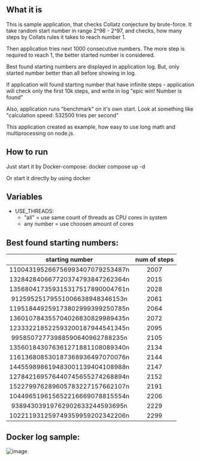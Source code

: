 ## What it is
This is sample application, that checks Collatz conjecture by brute-force. It take random start number in range 2^96 - 2^97, and checks, how many steps by Collats rules it takes to reach number 1.

Then application tries next 1000 consecutive numbers. The more step is required to reach 1, the better started number is considered.

Best found starting numbers are displayed in application log. But, only started number better than all before showing in log.

If application will found starting number that have infinite steps - application will check only the first 10k steps, and write in log "epic win! Number is found"

Also, application runs "benchmark" on it's own start. Look at something like "calculation speed: 532500 tries per second"

This application created as example, how easy to use long math and multiprocessing on node.js.

## How to run
Just start it by Docker-compose:
docker compose up -d

Or start it directly by using docker

## Variables
* USE_THREADS:
  * "all" = use same count of threads as CPU cores in system
  * any number = use choosen amount of cores

## Best found starting numbers:

| starting number | num of steps |
| :---: | :---: |
| 110043195266756993407079253487n | 2007 |
| 132842840667720374793847262364n | 2015 |
| 135680417359315317517890004761n | 2028 |
| 91259525179551006638948346153n | 2061 |
| 119518449259173802999399250785n | 2064 |
| 136010784355704026830829989435n | 2072 |
| 123332218522593200187944541345n | 2095 |
|  99585072773988590640962788235n | 2105 |
| 135601843076361271881108089340n | 2134 |
| 116136808530187368936497070076n | 2144 |
| 144559898619483001139404108988n | 2147 |
| 127842169576440745655274268894n | 2152 |
| 152279976289605783227157662107n | 2191 |
| 104496519615652216669078815554n | 2206 |
|  93894303919762902633244593695n | 2229 |
| 102211931259749359959202342206n | 2299 |

## Docker log sample:
![image](https://github.com/user-attachments/assets/1ab901d8-8a1c-4cd6-a42f-a64d8d0545d2)


